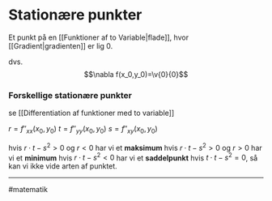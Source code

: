 # Stationære punkter
Et punkt på en [[Funktioner af to Variable|flade]], hvor [[Gradient|gradienten]] er lig $0$.

dvs.
$$\nabla f(x_0,y_0)=\v{0}{0}$$


### Forskellige stationære punkter
se [[Differentiation af funktioner med to variable]]

$r = f''_{xx}(x_0,y_0)$
$t = f''_{yy}(x_0,y_0)$
$s = f''_{xy}(x_0,y_0)$

hvis $r \cdot t-s^2 >0$ og $r<0$ har vi et **maksimum**
hvis $r \cdot t-s^2 >0$ og $r>0$ har vi et **minimum**
hvis $r \cdot t-s^2 < 0$ har vi et **saddelpunkt**
hvis $t \cdot t-s^2 = 0$, så kan vi ikke vide arten af punktet.



---
#matematik 